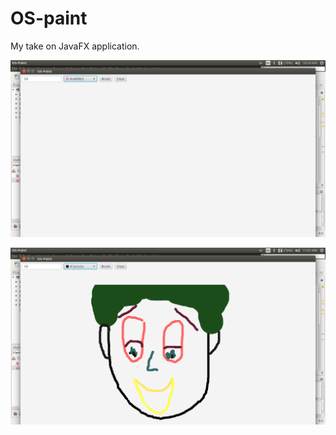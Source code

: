# OS-paint
My take on JavaFX application.


![alt text](https://github.com/shoutoutloud/OS-paint/blob/master/paint1.png)

![alt text](https://github.com/shoutoutloud/OS-paint/blob/master/paint2.png)
